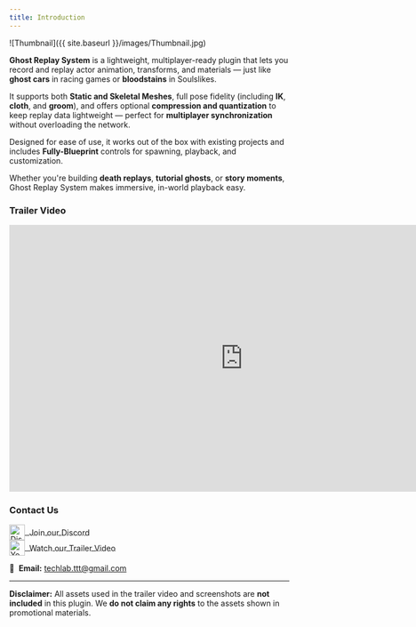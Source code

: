 ```yaml
---
title: Introduction
---
```


![Thumbnail]({{ site.baseurl }}/images/Thumbnail.jpg)

**Ghost Replay System** is a lightweight, multiplayer-ready plugin that lets you record and replay actor animation, transforms, and materials — just like **ghost cars** in racing games or **bloodstains** in Soulslikes.

It supports both **Static and Skeletal Meshes**, full pose fidelity (including **IK**, **cloth**, and **groom**), and offers optional **compression and quantization** to keep replay data lightweight — perfect for **multiplayer synchronization** without overloading the network.

Designed for ease of use, it works out of the box with existing projects and includes **Fully-Blueprint** controls for spawning, playback, and customization.

Whether you're building **death replays**, **tutorial ghosts**, or **story moments**, Ghost Replay System makes immersive, in-world playback easy.

### Trailer Video

<iframe width="840" height="480"
    src="https://www.youtube.com/embed/LHjubAv9SbY"
    title="YouTube video player"
    frameborder="0"
    allow="accelerometer; autoplay; clipboard-write; encrypted-media; gyroscope; picture-in-picture"
    allowfullscreen>
</iframe>

### Contact Us

<a href="https://discord.gg/rR5GsvnM" target="_blank" style="margin-right: 20px;">
  <img src="{{ site.baseurl }}/images/Discord_Logo.png" alt="Discord" width="28" style="vertical-align: middle;">
  <span style="vertical-align: middle;">&nbsp;Join our Discord</span>
</a>  
<br/>

<a href="https://www.youtube.com/@Techlab-TTT" target="_blank" style="margin-right: 20px;">
  <img src="{{ site.baseurl }}/images/Youtube_Logo.png" alt="YouTube" width="28" style="vertical-align: middle;">
  <span style="vertical-align: middle;">&nbsp;Watch our Trailer Video</span>
</a>  
<br/>

📧 &nbsp;**Email:** [techlab.ttt@gmail.com](mailto:techlab.ttt@gmail.com)

---
**Disclaimer:**
All assets used in the trailer video and screenshots are **not included** in this plugin. We **do not claim any rights** to the assets shown in promotional materials.

<!-- TODO - License -->
